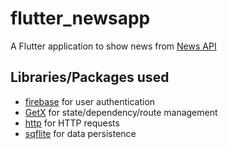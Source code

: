# flutter_newsapp

A Flutter application to show news from [News API](https://newsapi.org)

## Libraries/Packages used

- [firebase](https://pub.dev/packages/firebase_auth) for user authentication
- [GetX](https://pub.dev/packages/get) for state/dependency/route management
- [http](https://pub.dev/packages/http) for HTTP requests
- [sqflite](https://pub.dev/packages/sqflite) for data persistence
